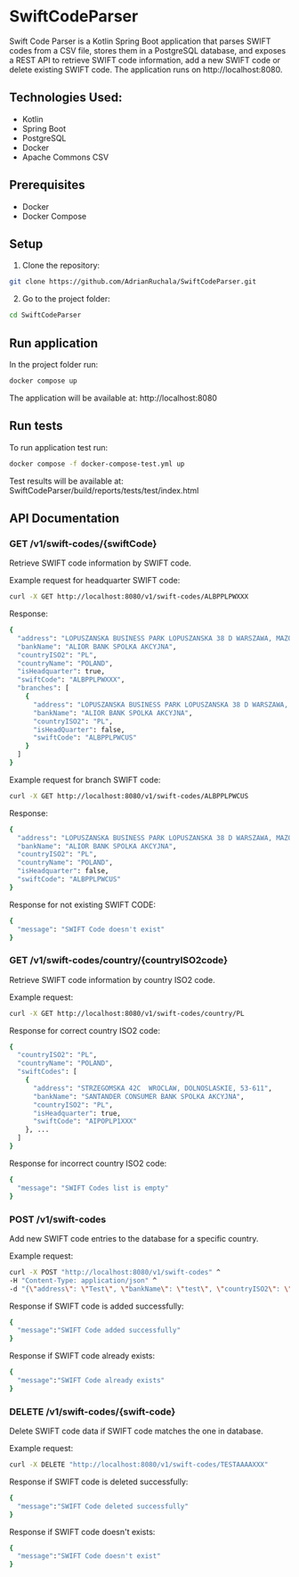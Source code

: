 # SwiftCodeParser

Swift Code Parser is a Kotlin Spring Boot application that parses SWIFT codes from a CSV file, stores
them in a PostgreSQL database, and exposes a REST API to retrieve SWIFT code information, add a new
SWIFT code or delete existing SWIFT code. The application runs on http://localhost:8080.

## Technologies Used:

- Kotlin
- Spring Boot
- PostgreSQL
- Docker
- Apache Commons CSV

## Prerequisites
- Docker
- Docker Compose

## Setup

1. Clone the repository:

```bash
git clone https://github.com/AdrianRuchala/SwiftCodeParser.git
```

2. Go to the project folder:

```bash
cd SwiftCodeParser
```

## Run application

In the project folder run:

```bash
docker compose up
```

The application will be available at: http://localhost:8080

## Run tests

To run application test run:

```bash
docker compose -f docker-compose-test.yml up
```

Test results will be available at: SwiftCodeParser/build/reports/tests/test/index.html

## API Documentation

### GET /v1/swift-codes/{swiftCode}

Retrieve SWIFT code information by SWIFT code.

Example request for headquarter SWIFT code:

```bash
curl -X GET http://localhost:8080/v1/swift-codes/ALBPPLPWXXX
```

Response:

```bash
{
  "address": "LOPUSZANSKA BUSINESS PARK LOPUSZANSKA 38 D WARSZAWA, MAZOWIECKIE, 02-232",
  "bankName": "ALIOR BANK SPOLKA AKCYJNA",
  "countryISO2": "PL",
  "countryName": "POLAND",
  "isHeadquarter": true,
  "swiftCode": "ALBPPLPWXXX",
  "branches": [
    {
      "address": "LOPUSZANSKA BUSINESS PARK LOPUSZANSKA 38 D WARSZAWA, MAZOWIECKIE, 02-232",
      "bankName": "ALIOR BANK SPOLKA AKCYJNA",
      "countryISO2": "PL",
      "isHeadQuarter": false,
      "swiftCode": "ALBPPLPWCUS"
    }
  ]
}
```

Example request for branch SWIFT code:

```bash
curl -X GET http://localhost:8080/v1/swift-codes/ALBPPLPWCUS
```

Response:

```bash
{
  "address": "LOPUSZANSKA BUSINESS PARK LOPUSZANSKA 38 D WARSZAWA, MAZOWIECKIE, 02-232",
  "bankName": "ALIOR BANK SPOLKA AKCYJNA",
  "countryISO2": "PL",
  "countryName": "POLAND",
  "isHeadquarter": false,
  "swiftCode": "ALBPPLPWCUS"
}
```

Response for not existing SWIFT CODE:

```bash
{
  "message": "SWIFT Code doesn't exist"
}
```

### GET /v1/swift-codes/country/{countryISO2code}

Retrieve SWIFT code information by country ISO2 code.

Example request:

```bash
curl -X GET http://localhost:8080/v1/swift-codes/country/PL
```

Response for correct country ISO2 code:

```bash
{
  "countryISO2": "PL",
  "countryName": "POLAND",
  "swiftCodes": [
    {
      "address": "STRZEGOMSKA 42C  WROCLAW, DOLNOSLASKIE, 53-611",
      "bankName": "SANTANDER CONSUMER BANK SPOLKA AKCYJNA",
      "countryISO2": "PL",
      "isHeadquarter": true,
      "swiftCode": "AIPOPLP1XXX"
    }, ...
  ]
}
```

Response for incorrect country ISO2 code:

```bash
{
  "message": "SWIFT Codes list is empty"
}
```

### POST /v1/swift-codes

Add new SWIFT code entries to the database for a specific country.

Example request:

```bash
curl -X POST "http://localhost:8080/v1/swift-codes" ^
-H "Content-Type: application/json" ^
-d "{\"address\": \"Test\", \"bankName\": \"test\", \"countryISO2\": \"TE\", \"countryName\": \"TEST\", \"isHeadquarter\": true, \"swiftCode\": \"TESTAAAAXXX\"}"
```

Response if SWIFT code is added successfully:

```bash
{
  "message":"SWIFT Code added successfully"
}
```

Response if SWIFT code already exists:

```bash
{
  "message":"SWIFT Code already exists"
}
```

### DELETE /v1/swift-codes/{swift-code}

Delete SWIFT code data if SWIFT code matches the one in database.

Example request:

```bash
curl -X DELETE "http://localhost:8080/v1/swift-codes/TESTAAAAXXX"
```

Response if SWIFT code is deleted successfully:

```bash
{
  "message":"SWIFT Code deleted successfully"
}
```

Response if SWIFT code doesn't exists:

```bash
{
  "message":"SWIFT Code doesn't exist"
}
```
